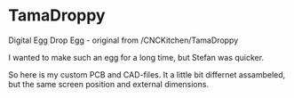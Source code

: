 # TamaDroppy
 Digital Egg Drop Egg - original from /CNCKitchen/TamaDroppy
 
I wanted to make such an egg for a long time, but Stefan was quicker.

So here is my custom PCB and CAD-files. It a little bit differnet assambeled, but the same screen position and external dimensions.
